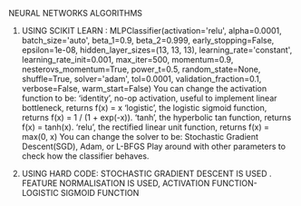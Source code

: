 NEURAL NETWORKS ALGORITHMS
1. USING SCIKIT LEARN :                                                                                                                          MLPClassifier(activation='relu', alpha=0.0001, batch_size='auto', beta_1=0.9,
       beta_2=0.999, early_stopping=False, epsilon=1e-08,
       hidden_layer_sizes=(13, 13, 13), learning_rate='constant',
       learning_rate_init=0.001, max_iter=500, momentum=0.9,
       nesterovs_momentum=True, power_t=0.5, random_state=None,
       shuffle=True, solver='adam', tol=0.0001, validation_fraction=0.1,
       verbose=False, warm_start=False)                                                                                                          You can change the activation function to be:                                                                                                        ‘identity’, no-op activation, useful to implement linear bottleneck, returns f(x) = x                                                      ‘logistic’, the logistic sigmoid function, returns f(x) = 1 / (1 + exp(-x)).                                                              ‘tanh’, the hyperbolic tan function, returns f(x) = tanh(x).                                                                              ‘relu’, the rectified linear unit function, returns f(x) = max(0, x)                                                            You can change the solver to be:                                                                                                                    Stochastic Gradient Descent(SGD), Adam, or L-BFGS                                                                                Play around with other parameters to check how the classifier behaves.

2. USING HARD CODE:                                                                                                                    STOCHASTIC GRADIENT DESCENT IS USED . FEATURE NORMALISATION IS USED, ACTIVATION FUNCTION- LOGISTIC SIGMOID FUNCTION
